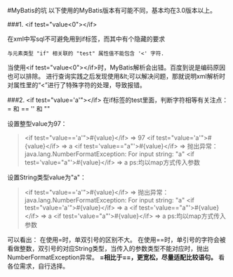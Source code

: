 #MyBatis的坑
以下使用的MyBatis版本有可能不同，基本均在3.0版本以上。

###1. &lt;if test="value&lt;0">&lt;/if>

在xml中写sql不可避免用到if标签，而其中有个隐藏的要求
```    
与元素类型 "if" 相关联的 "test" 属性值不能包含 '<' 字符.
```
当使用&lt;if test="value&lt;0">&lt;/if>时，MyBatis解析会出错。百度到说是编码原因也可以排除。
进行查询实践之后发现使用&amp;lt;可以解决问题，那就说明xml解析时对属性里的“&lt;”进行了特殊字符的处理，导致报错。

###2. &lt;if test="value='a'">&lt;/if>
在if标签的test里面，判断字符相等有关注点：
  = 和 ==
  '' 和 ""

设置整型value为97：
>&lt;if test="value=='a'">#{value}&lt;/if>  =>  97
&lt;if test="value='a'">#{value}&lt;/if>  =>  a
&lt;if test='value=="a"'>#{value}&lt;/if>  =>  抛出异常：java.lang.NumberFormatException: For input string: "a"
&lt;if test='value="a"'>#{value}&lt;/if>  =>  a
ps:均以map方式传入参数

设置String类型value为"a"：
>&lt;if test="value=='a'">#{value}&lt;/if>  =>  抛出异常：java.lang.NumberFormatException: For input string: "a"
&lt;if test="value='a'">#{value}&lt;/if>  =>  a
&lt;if test='value=="a"'>#{value}&lt;/if>  =>  a
&lt;if test='value="a"'>#{value}&lt;/if>  =>  a
ps:均以map方式传入参数

可以看出：
在使用=时，单双引号的区别不大。
在使用==时，单引号的字符会被看做整数，双引号的对应String类型，当传入的参数类型不能对应时，抛出NumberFormatException异常。
**=相比于==，更宽松，尽量适配比较语句。**
看各位需求，自行选择。

